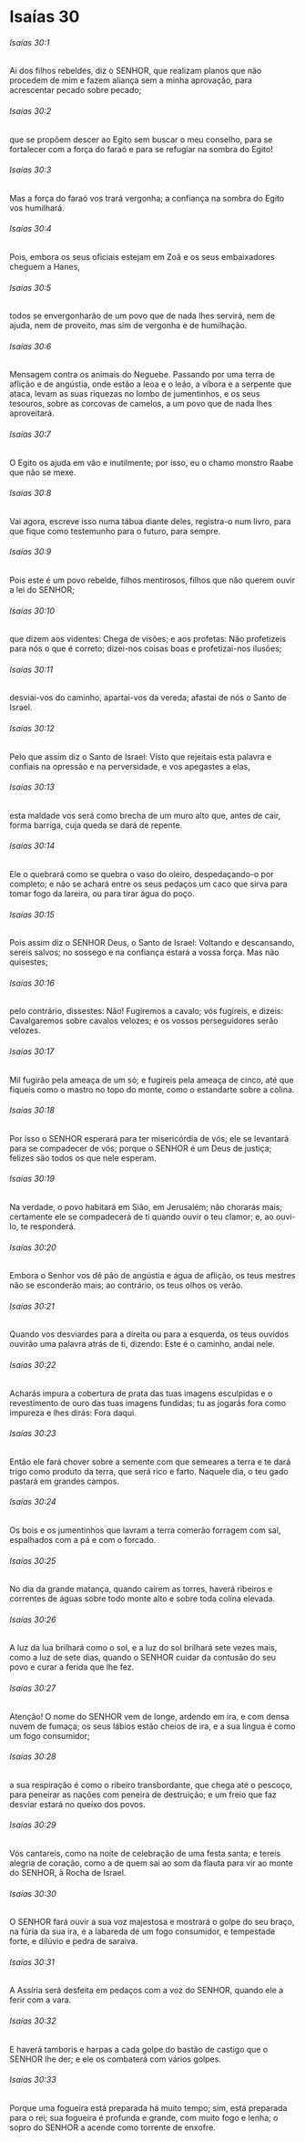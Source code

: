 # Isaías 30

###### Isaías 30:1

Ai dos filhos rebeldes, diz o SENHOR, que realizam planos que não procedem de mim e fazem aliança sem a minha aprovação, para acrescentar pecado sobre pecado;

###### Isaías 30:2

que se propõem descer ao Egito sem buscar o meu conselho, para se fortalecer com a força do faraó e para se refugiar na sombra do Egito!

###### Isaías 30:3

Mas a força do faraó vos trará vergonha; a confiança na sombra do Egito vos humilhará.

###### Isaías 30:4

Pois, embora os seus oficiais estejam em Zoã e os seus embaixadores cheguem a Hanes,

###### Isaías 30:5

todos se envergonharão de um povo que de nada lhes servirá, nem de ajuda, nem de proveito, mas sim de vergonha e de humilhação.

###### Isaías 30:6

Mensagem contra os animais do Neguebe. Passando por uma terra de aflição e de angústia, onde estão a leoa e o leão, a víbora e a serpente que ataca, levam as suas riquezas no lombo de jumentinhos, e os seus tesouros, sobre as corcovas de camelos, a um povo que de nada lhes aproveitará.

###### Isaías 30:7

O Egito os ajuda em vão e inutilmente; por isso, eu o chamo monstro Raabe que não se mexe.

###### Isaías 30:8

Vai agora, escreve isso numa tábua diante deles, registra-o num livro, para que fique como testemunho para o futuro, para sempre.

###### Isaías 30:9

Pois este é um povo rebelde, filhos mentirosos, filhos que não querem ouvir a lei do SENHOR;

###### Isaías 30:10

que dizem aos videntes: Chega de visões; e aos profetas: Não profetizeis para nós o que é correto; dizei-nos coisas boas e profetizai-nos ilusões;

###### Isaías 30:11

desviai-vos do caminho, apartai-vos da vereda; afastai de nós o Santo de Israel.

###### Isaías 30:12

Pelo que assim diz o Santo de Israel: Visto que rejeitais esta palavra e confiais na opressão e na perversidade, e vos apegastes a elas,

###### Isaías 30:13

esta maldade vos será como brecha de um muro alto que, antes de cair, forma barriga, cuja queda se dará de repente.

###### Isaías 30:14

Ele o quebrará como se quebra o vaso do oleiro, despedaçando-o por completo; e não se achará entre os seus pedaços um caco que sirva para tomar fogo da lareira, ou para tirar água do poço.

###### Isaías 30:15

Pois assim diz o SENHOR Deus, o Santo de Israel: Voltando e descansando, sereis salvos; no sossego e na confiança estará a vossa força. Mas não quisestes;

###### Isaías 30:16

pelo contrário, dissestes: Não! Fugiremos a cavalo; vós fugireis, e dizeis: Cavalgaremos sobre cavalos velozes; e os vossos perseguidores serão velozes.

###### Isaías 30:17

Mil fugirão pela ameaça de um só; e fugireis pela ameaça de cinco, até que fiqueis como o mastro no topo do monte, como o estandarte sobre a colina.

###### Isaías 30:18

Por isso o SENHOR esperará para ter misericórdia de vós; ele se levantará para se compadecer de vós; porque o SENHOR é um Deus de justiça; felizes são todos os que nele esperam.

###### Isaías 30:19

Na verdade, o povo habitará em Sião, em Jerusalém; não chorarás mais; certamente ele se compadecerá de ti quando ouvir o teu clamor; e, ao ouvi-lo, te responderá.

###### Isaías 30:20

Embora o Senhor vos dê pão de angústia e água de aflição, os teus mestres não se esconderão mais; ao contrário, os teus olhos os verão.

###### Isaías 30:21

Quando vos desviardes para a direita ou para a esquerda, os teus ouvidos ouvirão uma palavra atrás de ti, dizendo: Este é o caminho, andai nele.

###### Isaías 30:22

Acharás impura a cobertura de prata das tuas imagens esculpidas e o revestimento de ouro das tuas imagens fundidas; tu as jogarás fora como impureza e lhes dirás: Fora daqui.

###### Isaías 30:23

Então ele fará chover sobre a semente com que semeares a terra e te dará trigo como produto da terra, que será rico e farto. Naquele dia, o teu gado pastará em grandes campos.

###### Isaías 30:24

Os bois e os jumentinhos que lavram a terra comerão forragem com sal, espalhados com a pá e com o forcado.

###### Isaías 30:25

No dia da grande matança, quando caírem as torres, haverá ribeiros e correntes de águas sobre todo monte alto e sobre toda colina elevada.

###### Isaías 30:26

A luz da lua brilhará como o sol, e a luz do sol brilhará sete vezes mais, como a luz de sete dias, quando o SENHOR cuidar da contusão do seu povo e curar a ferida que lhe fez.

###### Isaías 30:27

Atenção! O nome do SENHOR vem de longe, ardendo em ira, e com densa nuvem de fumaça; os seus lábios estão cheios de ira, e a sua língua é como um fogo consumidor;

###### Isaías 30:28

a sua respiração é como o ribeiro transbordante, que chega até o pescoço, para peneirar as nações com peneira de destruição; e um freio que faz desviar estará no queixo dos povos.

###### Isaías 30:29

Vós cantareis, como na noite de celebração de uma festa santa; e tereis alegria de coração, como a de quem sai ao som da flauta para vir ao monte do SENHOR, à Rocha de Israel.

###### Isaías 30:30

O SENHOR fará ouvir a sua voz majestosa e mostrará o golpe do seu braço, na fúria da sua ira, e a labareda de um fogo consumidor, e tempestade forte, e dilúvio e pedra de saraiva.

###### Isaías 30:31

A Assíria será desfeita em pedaços com a voz do SENHOR, quando ele a ferir com a vara.

###### Isaías 30:32

E haverá tamboris e harpas a cada golpe do bastão de castigo que o SENHOR lhe der; e ele os combaterá com vários golpes.

###### Isaías 30:33

Porque uma fogueira está preparada há muito tempo; sim, está preparada para o rei; sua fogueira é profunda e grande, com muito fogo e lenha; o sopro do SENHOR a acende como torrente de enxofre.


